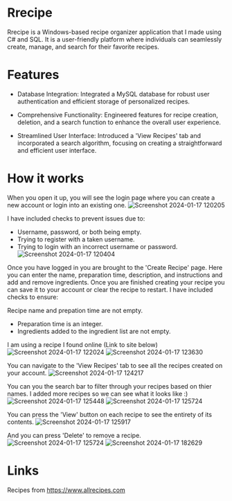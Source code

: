 # Rrecipe
Rrecipe is a Windows-based recipe organizer application that I made using C# and SQL. It is a user-friendly platform where individuals can seamlessly create, manage, and search for their favorite recipes.

# Features
* Database Integration: Integrated a MySQL database for robust user authentication and efficient storage of personalized recipes.

* Comprehensive Functionality: Engineered features for recipe creation, deletion, and a search function to enhance the overall user experience.

* Streamlined User Interface: Introduced a 'View Recipes' tab and incorporated a search algorithm, focusing on creating a straightforward and efficient user interface.

# How it works
When you open it up, you will see the login page where you can create a new account or login into an existing one.
![Screenshot 2024-01-17 120205](https://github.com/Abdu-LateefLF/Rrecipe/assets/101940953/f2a42db3-d5c7-42b1-8332-7d8cf87c519b)

I have included checks to prevent issues due to:
* Username, password, or both being empty.
* Trying to register with a taken username.
* Trying to login with an incorrect username or password.
![Screenshot 2024-01-17 120404](https://github.com/Abdu-LateefLF/Rrecipe/assets/101940953/26288f5f-2b5d-428f-a96a-bb30164e795e)

Once you have logged in you are brought to the 'Create Recipe' page. Here you can enter the name, preparation time, description, and instructions and add and remove ingredients. Once you are finished creating your recipe you can save it to your account or clear the recipe to restart. I have included checks to ensure:

Recipe name and prepation time are not empty.
* Preparation time is an integer.
* Ingredients added to the ingredient list are not empty.

I am using a recipe I found online (Link to site below)
![Screenshot 2024-01-17 122024](https://github.com/Abdu-LateefLF/Rrecipe/assets/101940953/97dd8d9a-35f6-411e-b5b8-c58cb6096427)
![Screenshot 2024-01-17 123630](https://github.com/Abdu-LateefLF/Rrecipe/assets/101940953/0f3411a2-e975-4537-aefd-788e5cf6ed6f)

You can navigate to the 'View Recipes' tab to see all the recipes created on your account.
![Screenshot 2024-01-17 124217](https://github.com/Abdu-LateefLF/Rrecipe/assets/101940953/83165f01-8f4b-42bb-a033-355e5c18223a)

You can you the search bar to filter through your recipes based on thier names. I added more recipes so we can see what it looks like :)
![Screenshot 2024-01-17 125448](https://github.com/Abdu-LateefLF/Rrecipe/assets/101940953/2f72649e-82ba-4f78-a816-74f658950bcc)
![Screenshot 2024-01-17 125724](https://github.com/Abdu-LateefLF/Rrecipe/assets/101940953/09327b42-37d8-4a4e-beea-4e4aff6ee9b6)

You can press the 'View' button on each recipe to see the entirety of its contents.
![Screenshot 2024-01-17 125917](https://github.com/Abdu-LateefLF/Rrecipe/assets/101940953/f52dd659-b4d2-45cf-885d-ddb178a84edb)

And you can press 'Delete' to remove a recipe.
![Screenshot 2024-01-17 125724](https://github.com/Abdu-LateefLF/Rrecipe/assets/101940953/26ea906d-bf89-4d54-8c51-9cbdd0872713)
![Screenshot 2024-01-17 182629](https://github.com/Abdu-LateefLF/Rrecipe/assets/101940953/3ce51592-ae79-4dd9-995d-3aa6569e4c59)

# Links
Recipes from https://www.allrecipes.com
